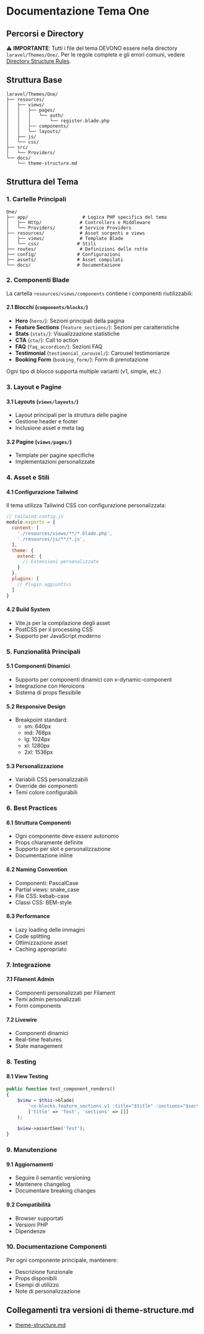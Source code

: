 # Documentazione Tema One

## Percorsi e Directory

⚠️ **IMPORTANTE**: Tutti i file del tema DEVONO essere nella directory `laravel/Themes/One/`.
Per le regole complete e gli errori comuni, vedere [Directory Structure Rules](../../../Modules/Xot/docs/directory-structure-rules.md).

## Struttura Base
```
laravel/Themes/One/
├── resources/
│   ├── views/
│   │   ├── pages/
│   │   │   └── auth/
│   │   │       └── register.blade.php
│   │   ├── components/
│   │   └── layouts/
│   ├── js/
│   └── css/
├── src/
│   └── Providers/
└── docs/
    └── theme-structure.md
```

## Struttura del Tema

### 1. Cartelle Principali

```
One/
├── app/                    # Logica PHP specifica del tema
│   ├── Http/              # Controllers e Middleware
│   └── Providers/         # Service Providers
├── resources/             # Asset sorgenti e views
│   ├── views/             # Template Blade
│   └── css/              # Stili
├── routes/                # Definizioni delle rotte
├── config/               # Configurazioni
├── assets/               # Asset compilati
└── docs/                 # Documentazione
```

### 2. Componenti Blade

La cartella `resources/views/components` contiene i componenti riutilizzabili:

#### 2.1 Blocchi (`components/blocks/`)
- **Hero** (`hero/`): Sezioni principali della pagina
- **Feature Sections** (`feature_sections/`): Sezioni per caratteristiche
- **Stats** (`stats/`): Visualizzazione statistiche
- **CTA** (`cta/`): Call to action
- **FAQ** (`faq_accordion/`): Sezioni FAQ
- **Testimonial** (`testimonial_carousel/`): Carousel testimonianze
- **Booking Form** (`booking_form/`): Form di prenotazione

Ogni tipo di blocco supporta multiple varianti (v1, simple, etc.)

### 3. Layout e Pagine

#### 3.1 Layouts (`views/layouts/`)
- Layout principali per la struttura delle pagine
- Gestione header e footer
- Inclusione asset e meta tag

#### 3.2 Pagine (`views/pages/`)
- Template per pagine specifiche
- Implementazioni personalizzate

### 4. Asset e Stili

#### 4.1 Configurazione Tailwind
Il tema utilizza Tailwind CSS con configurazione personalizzata:
```js
// tailwind.config.js
module.exports = {
  content: [
    './resources/views/**/*.blade.php',
    './resources/js/**/*.js',
  ],
  theme: {
    extend: {
      // Estensioni personalizzate
    }
  },
  plugins: [
    // Plugin aggiuntivi
  ]
}
```

#### 4.2 Build System
- Vite.js per la compilazione degli asset
- PostCSS per il processing CSS
- Supporto per JavaScript moderno

### 5. Funzionalità Principali

#### 5.1 Componenti Dinamici
- Supporto per componenti dinamici con x-dynamic-component
- Integrazione con Heroicons
- Sistema di props flessibile

#### 5.2 Responsive Design
- Breakpoint standard:
  - sm: 640px
  - md: 768px
  - lg: 1024px
  - xl: 1280px
  - 2xl: 1536px

#### 5.3 Personalizzazione
- Variabili CSS personalizzabili
- Override dei componenti
- Temi colore configurabili

### 6. Best Practices

#### 6.1 Struttura Componenti
- Ogni componente deve essere autonomo
- Props chiaramente definite
- Supporto per slot e personalizzazione
- Documentazione inline

#### 6.2 Naming Convention
- Componenti: PascalCase
- Partial views: snake_case
- File CSS: kebab-case
- Classi CSS: BEM-style

#### 6.3 Performance
- Lazy loading delle immagini
- Code splitting
- Ottimizzazione asset
- Caching appropriato

### 7. Integrazione

#### 7.1 Filament Admin
- Componenti personalizzati per Filament
- Temi admin personalizzati
- Form components

#### 7.2 Livewire
- Componenti dinamici
- Real-time features
- State management

### 8. Testing

#### 8.1 View Testing
```php
public function test_component_renders()
{
    $view = $this->blade(
        '<x-blocks.feature_sections.v1 :title="$title" :sections="$sections"/>', 
        ['title' => 'Test', 'sections' => []]
    );
    
    $view->assertSee('Test');
}
```

### 9. Manutenzione

#### 9.1 Aggiornamenti
- Seguire il semantic versioning
- Mantenere changelog
- Documentare breaking changes

#### 9.2 Compatibilità
- Browser supportati
- Versioni PHP
- Dipendenze

### 10. Documentazione Componenti

Per ogni componente principale, mantenere:
- Descrizione funzionale
- Props disponibili
- Esempi di utilizzo
- Note di personalizzazione 

## Collegamenti tra versioni di theme-structure.md
* [theme-structure.md](../../../Modules/Theme/docs/theme-structure.md)


